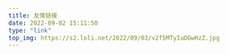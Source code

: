 ```yaml
---
title: 友情链接
date: 2022-09-02 15:11:50
type: "link"
top_img: https://s2.loli.net/2022/09/03/v2f5MTyIuDGwHzZ.jpg
---
```

